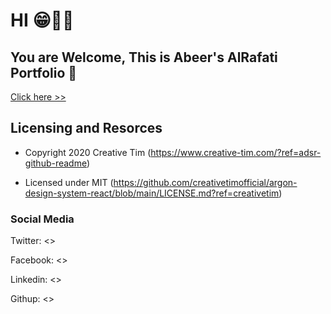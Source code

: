 # HI  😁👋🏻

## You are Welcome, This is Abeer's AlRafati Portfolio 🤗  

[Click here >> ](https://eloquent-mcnulty-01c65b.netlify.app/)

## Licensing and Resorces

- Copyright 2020 Creative Tim (https://www.creative-tim.com/?ref=adsr-github-readme)

- Licensed under MIT (https://github.com/creativetimofficial/argon-design-system-react/blob/main/LICENSE.md?ref=creativetim)


### Social Media

Twitter: <>

Facebook: <>

Linkedin: <>

Githup: <>
